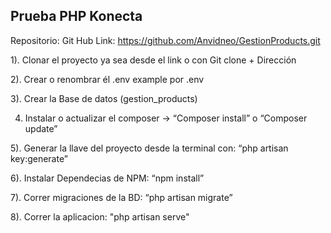 ## Prueba PHP Konecta

Repositorio: Git Hub Link: https://github.com/Anvidneo/GestionProducts.git

1). Clonar el proyecto ya sea desde el link o con Git clone + Dirección

2). Crear o renombrar él .env example por .env

3). Crear la Base de datos (gestion_products)

4) Instalar o actualizar el composer -> “Composer install” o “Composer update”

5). Generar la llave del proyecto desde la terminal con: “php artisan key:generate”

6). Instalar Dependecias de NPM: “npm install”

7). Correr migraciones de la BD: “php artisan migrate”

8). Correr la aplicacion: "php artisan serve"